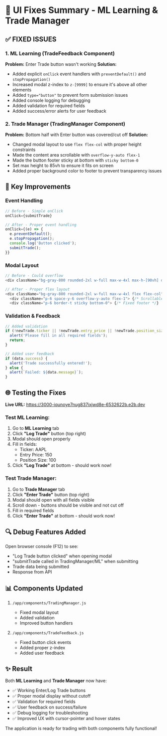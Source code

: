# 🔧 UI Fixes Summary - ML Learning & Trade Manager

## ✅ FIXED ISSUES

### 1. **ML Learning (TradeFeedback Component)**
**Problem:** Enter Trade button wasn't working
**Solution:**
- Added explicit `onClick` event handlers with `preventDefault()` and `stopPropagation()`
- Increased modal z-index to `z-[9999]` to ensure it's above all other elements
- Added `type="button"` to prevent form submission issues
- Added console logging for debugging
- Added validation for required fields
- Added success/error alerts for user feedback

### 2. **Trade Manager (TradingManager Component)**
**Problem:** Bottom half with Enter button was covered/cut off
**Solution:**
- Changed modal layout to use `flex flex-col` with proper height constraints
- Made the content area scrollable with `overflow-y-auto flex-1`
- Made the button footer sticky at bottom with `sticky bottom-0`
- Set max height to 85vh to ensure it fits on screen
- Added proper background color to footer to prevent transparency issues

## 🎯 Key Improvements

### Event Handling
```javascript
// Before - Simple onClick
onClick={submitTrade}

// After - Proper event handling
onClick={(e) => {
  e.preventDefault();
  e.stopPropagation();
  console.log('Button clicked');
  submitTrade();
}}
```

### Modal Layout
```javascript
// Before - Could overflow
<div className="bg-gray-800 rounded-2xl w-full max-w-4xl max-h-[90vh] overflow-y-auto">

// After - Proper flex layout
<div className="bg-gray-800 rounded-2xl w-full max-w-4xl flex flex-col" style={{ maxHeight: '85vh' }}>
  <div className="p-6 space-y-6 overflow-y-auto flex-1"> {/* Scrollable content */}
  <div className="p-6 border-t sticky bottom-0"> {/* Fixed footer */}
```

### Validation & Feedback
```javascript
// Added validation
if (!newTrade.ticker || !newTrade.entry_price || !newTrade.position_size) {
  alert('Please fill in all required fields');
  return;
}

// Added user feedback
if (data.success) {
  alert('Trade successfully entered!');
} else {
  alert(`Failed: ${data.message}`);
}
```

## 🌐 Testing the Fixes

**Live URL:** https://3000-iqunoye7nug837ixjwd8e-6532622b.e2b.dev

### Test ML Learning:
1. Go to **ML Learning** tab
2. Click **"Log Trade"** button (top right)
3. Modal should open properly
4. Fill in fields:
   - Ticker: AAPL
   - Entry Price: 150
   - Position Size: 100
5. Click **"Log Trade"** at bottom - should work now!

### Test Trade Manager:
1. Go to **Trade Manager** tab
2. Click **"Enter Trade"** button (top right)
3. Modal should open with all fields visible
4. Scroll down - buttons should be visible and not cut off
5. Fill in required fields
6. Click **"Enter Trade"** at bottom - should work now!

## 🔍 Debug Features Added

Open browser console (F12) to see:
- "Log Trade button clicked" when opening modal
- "submitTrade called in TradingManager/ML" when submitting
- Trade data being submitted
- Response from API

## 📊 Components Updated

1. `/app/components/TradingManager.js`
   - Fixed modal layout
   - Added validation
   - Improved button handlers

2. `/app/components/TradeFeedback.js`
   - Fixed button click events
   - Added proper z-index
   - Added user feedback

## ✨ Result

Both **ML Learning** and **Trade Manager** now have:
- ✅ Working Enter/Log Trade buttons
- ✅ Proper modal display without cutoff
- ✅ Validation for required fields
- ✅ User feedback on success/failure
- ✅ Debug logging for troubleshooting
- ✅ Improved UX with cursor-pointer and hover states

The application is ready for trading with both components fully functional!
